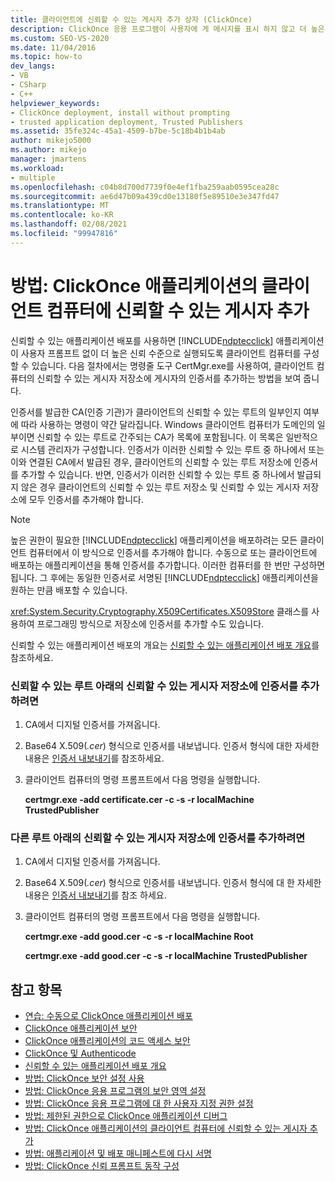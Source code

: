 ```yaml
---
title: 클라이언트에 신뢰할 수 있는 게시자 추가 상자 (ClickOnce)
description: ClickOnce 응용 프로그램이 사용자에 게 메시지를 표시 하지 않고 더 높은 신뢰 수준에서 실행 되도록 클라이언트 컴퓨터에 인증서를 추가 하는 방법에 대해 알아봅니다.
ms.custom: SEO-VS-2020
ms.date: 11/04/2016
ms.topic: how-to
dev_langs:
- VB
- CSharp
- C++
helpviewer_keywords:
- ClickOnce deployment, install without prompting
- trusted application deployment, Trusted Publishers
ms.assetid: 35fe324c-45a1-4509-b7be-5c18b4b1b4ab
author: mikejo5000
ms.author: mikejo
manager: jmartens
ms.workload:
- multiple
ms.openlocfilehash: c04b8d700d7739f0e4ef1fba259aab0595cea28c
ms.sourcegitcommit: ae6d47b09a439cd0e13180f5e89510e3e347fd47
ms.translationtype: MT
ms.contentlocale: ko-KR
ms.lasthandoff: 02/08/2021
ms.locfileid: "99947816"
---
```

# <a name="how-to-add-a-trusted-publisher-to-a-client-computer-for-clickonce-applications"></a>방법: ClickOnce 애플리케이션의 클라이언트 컴퓨터에 신뢰할 수 있는 게시자 추가
신뢰할 수 있는 애플리케이션 배포를 사용하면 [!INCLUDE[ndptecclick](../deployment/includes/ndptecclick_md.md)] 애플리케이션이 사용자 프롬프트 없이 더 높은 신뢰 수준으로 실행되도록 클라이언트 컴퓨터를 구성할 수 있습니다. 다음 절차에서는 명령줄 도구 CertMgr.exe를 사용하여, 클라이언트 컴퓨터의 신뢰할 수 있는 게시자 저장소에 게시자의 인증서를 추가하는 방법을 보여 줍니다.

 인증서를 발급한 CA(인증 기관)가 클라이언트의 신뢰할 수 있는 루트의 일부인지 여부에 따라 사용하는 명령이 약간 달라집니다. Windows 클라이언트 컴퓨터가 도메인의 일부이면 신뢰할 수 있는 루트로 간주되는 CA가 목록에 포함됩니다. 이 목록은 일반적으로 시스템 관리자가 구성합니다. 인증서가 이러한 신뢰할 수 있는 루트 중 하나에서 또는 이와 연결된 CA에서 발급된 경우, 클라이언트의 신뢰할 수 있는 루트 저장소에 인증서를 추가할 수 있습니다. 반면, 인증서가 이러한 신뢰할 수 있는 루트 중 하나에서 발급되지 않은 경우 클라이언트의 신뢰할 수 있는 루트 저장소 및 신뢰할 수 있는 게시자 저장소에 모두 인증서를 추가해야 합니다.

> [!NOTE]
> 높은 권한이 필요한 [!INCLUDE[ndptecclick](../deployment/includes/ndptecclick_md.md)] 애플리케이션을 배포하려는 모든 클라이언트 컴퓨터에서 이 방식으로 인증서를 추가해야 합니다. 수동으로 또는 클라이언트에 배포하는 애플리케이션을 통해 인증서를 추가합니다. 이러한 컴퓨터를 한 번만 구성하면 됩니다. 그 후에는 동일한 인증서로 서명된 [!INCLUDE[ndptecclick](../deployment/includes/ndptecclick_md.md)] 애플리케이션을 원하는 만큼 배포할 수 있습니다.

 <xref:System.Security.Cryptography.X509Certificates.X509Store> 클래스를 사용하여 프로그래밍 방식으로 저장소에 인증서를 추가할 수도 있습니다.

 신뢰할 수 있는 애플리케이션 배포의 개요는 [신뢰할 수 있는 애플리케이션 배포 개요](../deployment/trusted-application-deployment-overview.md)를 참조하세요.

### <a name="to-add-a-certificate-to-the-trusted-publishers-store-under-the-trusted-root"></a>신뢰할 수 있는 루트 아래의 신뢰할 수 있는 게시자 저장소에 인증서를 추가하려면

1. CA에서 디지털 인증서를 가져옵니다.

2. Base64 X.509(*.cer*) 형식으로 인증서를 내보냅니다. 인증서 형식에 대한 자세한 내용은 [인증서 내보내기](/previous-versions/windows/it-pro/windows-server-2008-R2-and-2008/cc730988(v=ws.10))를 참조하세요.

3. 클라이언트 컴퓨터의 명령 프롬프트에서 다음 명령을 실행합니다.

     **certmgr.exe -add certificate.cer -c -s -r localMachine TrustedPublisher**

### <a name="to-add-a-certificate-to-the-trusted-publishers-store-under-a-different-root"></a>다른 루트 아래의 신뢰할 수 있는 게시자 저장소에 인증서를 추가하려면

1. CA에서 디지털 인증서를 가져옵니다.

2. Base64 X.509(*.cer*) 형식으로 인증서를 내보냅니다. 인증서 형식에 대 한 자세한 내용은 [인증서 내보내기](/previous-versions/windows/it-pro/windows-server-2008-R2-and-2008/cc730988(v=ws.10))를 참조 하세요.

3. 클라이언트 컴퓨터의 명령 프롬프트에서 다음 명령을 실행합니다.

     **certmgr.exe -add good.cer -c -s -r localMachine Root**

     **certmgr.exe -add good.cer -c -s -r localMachine TrustedPublisher**

## <a name="see-also"></a>참고 항목
- [연습: 수동으로 ClickOnce 애플리케이션 배포](../deployment/walkthrough-manually-deploying-a-clickonce-application.md)
- [ClickOnce 애플리케이션 보안](../deployment/securing-clickonce-applications.md)
- [ClickOnce 애플리케이션의 코드 액세스 보안](../deployment/code-access-security-for-clickonce-applications.md)
- [ClickOnce 및 Authenticode](../deployment/clickonce-and-authenticode.md)
- [신뢰할 수 있는 애플리케이션 배포 개요](../deployment/trusted-application-deployment-overview.md)
- [방법: ClickOnce 보안 설정 사용](../deployment/how-to-enable-clickonce-security-settings.md)
- [방법: ClickOnce 응용 프로그램의 보안 영역 설정](../deployment/how-to-set-a-security-zone-for-a-clickonce-application.md)
- [방법: ClickOnce 응용 프로그램에 대 한 사용자 지정 권한 설정](../deployment/how-to-set-custom-permissions-for-a-clickonce-application.md)
- [방법: 제한된 권한으로 ClickOnce 애플리케이션 디버그](securing-clickonce-applications.md)
- [방법: ClickOnce 애플리케이션의 클라이언트 컴퓨터에 신뢰할 수 있는 게시자 추가](../deployment/how-to-add-a-trusted-publisher-to-a-client-computer-for-clickonce-applications.md)
- [방법: 애플리케이션 및 배포 매니페스트에 다시 서명](../deployment/how-to-re-sign-application-and-deployment-manifests.md)
- [방법: ClickOnce 신뢰 프롬프트 동작 구성](../deployment/how-to-configure-the-clickonce-trust-prompt-behavior.md)